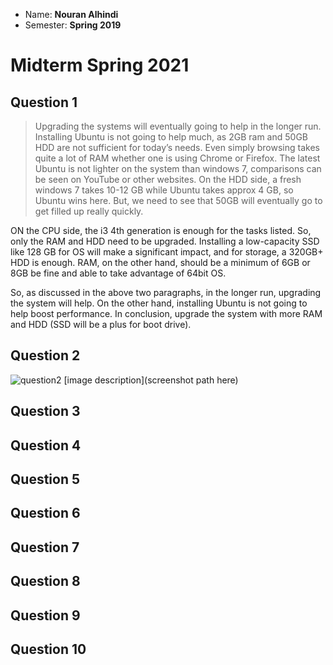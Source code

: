 * Name: **Nouran Alhindi**
* Semester: **Spring 2019**
# Midterm Spring 2021
## Question 1
> Upgrading the systems will eventually going to help in the longer run. Installing Ubuntu is not going to help much, as 2GB ram and 50GB HDD are not sufficient for today’s needs. Even simply browsing takes quite a lot of RAM whether one is using Chrome or Firefox. The latest Ubuntu is not lighter on the system than windows 7, comparisons can be seen on YouTube or other websites. On the HDD side, a fresh windows 7 takes 10-12 GB while Ubuntu takes approx 4 GB, so Ubuntu wins here. But, we need to see that 50GB will eventually go to get filled up really quickly.

ON the CPU side, the i3 4th generation is enough for the tasks listed. So, only the RAM and HDD need to be upgraded. Installing a low-capacity SSD like 128 GB for OS will make a significant impact, and for storage, a 320GB+ HDD is enough. RAM, on the other hand, should be a minimum of 6GB or 8GB be fine and able to take advantage of 64bit OS.

So, as discussed in the above two paragraphs, in the longer run, upgrading the system will help. On the other hand, installing Ubuntu is not going to help boost performance. In conclusion, upgrade the system with more RAM and HDD (SSD will be a plus for boot drive).
## Question 2
![question2](/home/nouran/pictures/1and2.png)
[image description](screenshot path here)
## Question 3
## Question 4
## Question 5
## Question 6
## Question 7
## Question 8
## Question 9
## Question 10